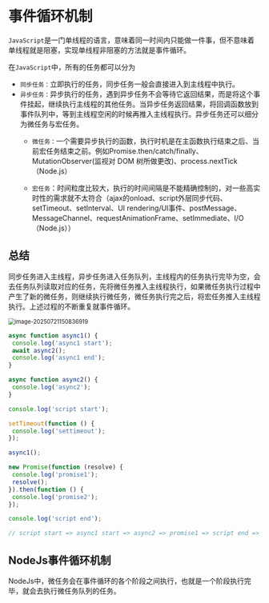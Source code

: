 # 事件循环机制

`JavaScript`是一门单线程的语言，意味着同一时间内只能做一件事，但不意味着单线程就是阻塞，实现单线程非阻塞的方法就是事件循环。



在`JavaScript`中，所有的任务都可以分为

- `同步任务：`立即执行的任务，同步任务一般会直接进入到主线程中执行。
- `异步任务：`异步执行的任务，遇到异步任务不会等待它返回结果，而是将这个事件挂起，继续执行主线程的其他任务。当异步任务返回结果，将回调函数放到事件队列中，等到主线程空闲的时候再推入主线程执行。异步任务还可以细分为微任务与宏任务。
  - `微任务：`一个需要异步执行的函数，执行时机是在主函数执行结束之后、当前宏任务结束之前。例如Promise.then/catch/finally、MutationObserver(监视对 DOM 树所做更改)、process.nextTick（Node.js）
  
  - `宏任务`：时间粒度比较大，执行的时间间隔是不能精确控制的，对一些高实时性的需求就不太符合（ajax的onload、script外层同步代码、setTimeout、setInterval、UI rendering/UI事件、postMessage、MessageChannel、requestAnimationFrame、setImmediate、I/O（Node.js））

## 总结

同步任务进入主线程，异步任务进入任务队列，主线程内的任务执行完毕为空，会去任务队列读取对应的任务，先将微任务推入主线程执行，如果微任务执行过程中产生了新的微任务，则继续执行微任务，微任务执行完之后，将宏任务推入主线程执行。上述过程的不断重复就事件循环。



<img src="https://blog-1304855543.cos.ap-guangzhou.myqcloud.com/lu/image-20250721150836919.png" alt="image-20250721150836919" style="zoom:80%;" />



``` javascript
async function async1() {
 console.log('async1 start');
 await async2();
 console.log('async1 end');
}

async function async2() {
 console.log('async2');
}

console.log('script start');

setTimeout(function () {
 console.log('settimeout');
});

async1();

new Promise(function (resolve) {
 console.log('promise1');
 resolve();
}).then(function () {
 console.log('promise2');
});

console.log('script end');

// script start => async1 start => async2 => promise1 => script end => async1 end => promise2 => settimeout
```



## NodeJs事件循环机制

NodeJs中，微任务会在事件循环的各个阶段之间执行，也就是一个阶段执行完毕，就会去执行微任务队列的任务。